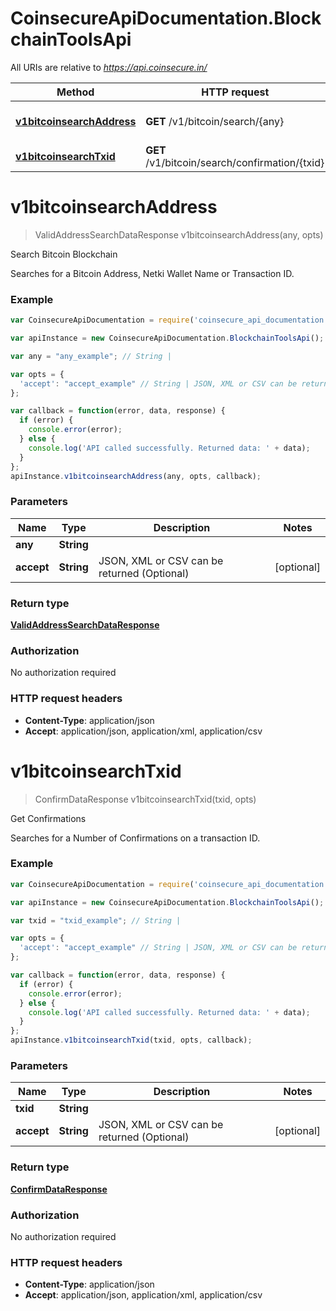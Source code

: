 # CoinsecureApiDocumentation.BlockchainToolsApi

All URIs are relative to *https://api.coinsecure.in/*

Method | HTTP request | Description
------------- | ------------- | -------------
[**v1bitcoinsearchAddress**](BlockchainToolsApi.md#v1bitcoinsearchAddress) | **GET** /v1/bitcoin/search/{any} | Search Bitcoin Blockchain
[**v1bitcoinsearchTxid**](BlockchainToolsApi.md#v1bitcoinsearchTxid) | **GET** /v1/bitcoin/search/confirmation/{txid} | Get Confirmations


<a name="v1bitcoinsearchAddress"></a>
# **v1bitcoinsearchAddress**
> ValidAddressSearchDataResponse v1bitcoinsearchAddress(any, opts)

Search Bitcoin Blockchain

Searches for a Bitcoin Address, Netki Wallet Name or Transaction ID.

### Example
```javascript
var CoinsecureApiDocumentation = require('coinsecure_api_documentation');

var apiInstance = new CoinsecureApiDocumentation.BlockchainToolsApi();

var any = "any_example"; // String | 

var opts = { 
  'accept': "accept_example" // String | JSON, XML or CSV can be returned (Optional)
};

var callback = function(error, data, response) {
  if (error) {
    console.error(error);
  } else {
    console.log('API called successfully. Returned data: ' + data);
  }
};
apiInstance.v1bitcoinsearchAddress(any, opts, callback);
```

### Parameters

Name | Type | Description  | Notes
------------- | ------------- | ------------- | -------------
 **any** | **String**|  | 
 **accept** | **String**| JSON, XML or CSV can be returned (Optional) | [optional] 

### Return type

[**ValidAddressSearchDataResponse**](ValidAddressSearchDataResponse.md)

### Authorization

No authorization required

### HTTP request headers

 - **Content-Type**: application/json
 - **Accept**: application/json, application/xml, application/csv

<a name="v1bitcoinsearchTxid"></a>
# **v1bitcoinsearchTxid**
> ConfirmDataResponse v1bitcoinsearchTxid(txid, opts)

Get Confirmations

Searches for a Number of Confirmations on a transaction ID.

### Example
```javascript
var CoinsecureApiDocumentation = require('coinsecure_api_documentation');

var apiInstance = new CoinsecureApiDocumentation.BlockchainToolsApi();

var txid = "txid_example"; // String | 

var opts = { 
  'accept': "accept_example" // String | JSON, XML or CSV can be returned (Optional)
};

var callback = function(error, data, response) {
  if (error) {
    console.error(error);
  } else {
    console.log('API called successfully. Returned data: ' + data);
  }
};
apiInstance.v1bitcoinsearchTxid(txid, opts, callback);
```

### Parameters

Name | Type | Description  | Notes
------------- | ------------- | ------------- | -------------
 **txid** | **String**|  | 
 **accept** | **String**| JSON, XML or CSV can be returned (Optional) | [optional] 

### Return type

[**ConfirmDataResponse**](ConfirmDataResponse.md)

### Authorization

No authorization required

### HTTP request headers

 - **Content-Type**: application/json
 - **Accept**: application/json, application/xml, application/csv


